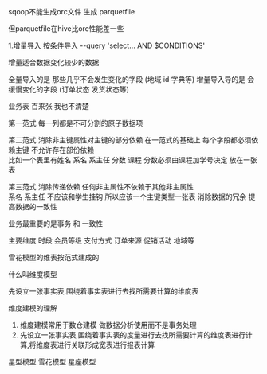 sqoop不能生成orc文件
生成 parquetfile 

但parquetfile在hive比orc性能差一些

1.增量导入 按条件导入   --query 'select...  AND $CONDITIONS' 


增量适合数据变化较少的数据 


全量导入的是 那些几乎不会发生变化的字段 (地域 id 字典等)
增量导入导的是 会缓慢变化的字段 (订单状态 发货状态等)



业务表 百来张  我也不清楚

第一范式 每一列都是不可分割的原子数据项 

第二范式 消除非主键属性对主键的部分依赖
在一范式的基础上 每个字段都必须依赖主键   不允许存在部份依赖   
比如一个表里有姓名 系名  系主任 分数 课程   分数必须由课程加学号决定  放在一张表  

第三范式  消除传递依赖
任何非主属性不依赖于其他非主属性  
系名 系主任 不应该和学生挂钩    所以应该一个主键类型一张表
消除数据的冗余  提高数据的一致性

业务最重要的是事务 和 一致性 

主要维度 时段  会员等级  支付方式 订单来源  促销活动 地域等


雪花模型的维表按范式建成的

什么叫维度模型 

先设立一张事实表,围绕着事实表进行去找所需要计算的维度表

维度建模的理解
1. 维度建模常用于数仓建模 做数据分析使用而不是事务处理
2. 先设立一张事实表,围绕着事实表的度量进行去找所需要计算的维度表进行计算,将维度表进行关联形成宽表进行报表计算

星型模型 雪花模型  星座模型

